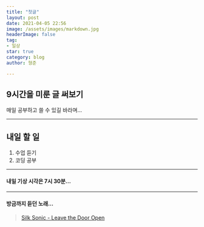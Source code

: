 ```yaml
---
title: "첫글"
layout: post
date: 2021-04-05 22:56
image: /assets/images/markdown.jpg
headerImage: false
tag:
- 일상
star: true
category: blog
author: 형준

---
```


## 9시간을 미룬 글 써보기

매일 공부하고 쓸 수 있길 바라며...

---


## 내일 할 일

1. 수업 듣기
2. 코딩 공부

---


#### 내일 기상 시각은 7시 30분...

---

#### 방금까지 듣던 노래...
> [Silk Sonic - Leave the Door Open](https://youtu.be/9FDOtZN-IvI)

